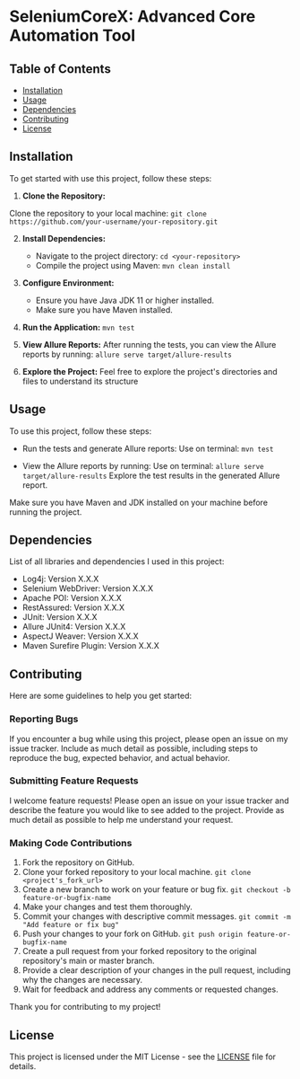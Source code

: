 # SeleniumCoreX: Advanced Core Automation Tool

## Table of Contents

- [Installation](#installation)
- [Usage](#usage)
- [Dependencies](#dependencies)
- [Contributing](#contributing)
- [License](#license)

## Installation

To get started with use this project, follow these steps:

1. **Clone the Repository:**
   
Clone the repository to your local machine:
`git clone https://github.com/your-username/your-repository.git`

2. **Install Dependencies:**
   - Navigate to the project directory:
     `cd <your-repository>`
   - Compile the project using Maven:
     `mvn clean install`

3. **Configure Environment:**
   - Ensure you have Java JDK 11 or higher installed.
   - Make sure you have Maven installed.

4. **Run the Application:**
   `mvn test`

5. **View Allure Reports:**
   After running the tests, you can view the Allure reports by running:
   `allure serve target/allure-results`

6. **Explore the Project:**
   Feel free to explore the project's directories and files to understand its structure 

## Usage

To use this project, follow these steps:

- Run the tests and generate Allure reports:
  Use on terminal: `mvn test`

- View the Allure reports by running:
  Use on terminal: `allure serve target/allure-results`
  Explore the test results in the generated Allure report.

Make sure you have Maven and JDK installed on your machine before running the project.

## Dependencies

List of all libraries and dependencies I used in this project:

- Log4j: Version X.X.X
- Selenium WebDriver: Version X.X.X
- Apache POI: Version X.X.X
- RestAssured: Version X.X.X
- JUnit: Version X.X.X
- Allure JUnit4: Version X.X.X
- AspectJ Weaver: Version X.X.X
- Maven Surefire Plugin: Version X.X.X

## Contributing

Here are some guidelines to help you get started:

### Reporting Bugs

If you encounter a bug while using this project, please open an issue on my issue tracker. Include as much detail as possible, including steps to reproduce the bug, expected behavior, and actual behavior.

### Submitting Feature Requests

I welcome feature requests! Please open an issue on your issue tracker and describe the feature you would like to see added to the project. Provide as much detail as possible to help me understand your request.

### Making Code Contributions

1. Fork the repository on GitHub.
2. Clone your forked repository to your local machine.
   `git clone <project's_fork_url>`
3. Create a new branch to work on your feature or bug fix.
   `git checkout -b feature-or-bugfix-name`
4. Make your changes and test them thoroughly.
5. Commit your changes with descriptive commit messages.
   `git commit -m "Add feature or fix bug"`
6. Push your changes to your fork on GitHub.
   `git push origin feature-or-bugfix-name`
7. Create a pull request from your forked repository to the original repository's main or master branch.
8. Provide a clear description of your changes in the pull request, including why the changes are necessary.
9. Wait for feedback and address any comments or requested changes.

Thank you for contributing to my project!

## License

This project is licensed under the MIT License - see the [LICENSE](LICENSE) file for details.
